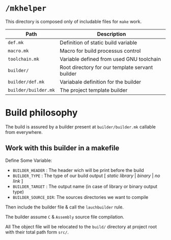 `/mkhelper`
===========

This directory is composed only of includable files for `make` work.

| Path                 | Description                                      |
|--------------------- |--------------------------------------------------|
| `def.mk`             | Definition of static build variable              |
| `macro.mk`           | Macro for build processus control                |
| `toolchain.mk`       | Variable defined from used GNU toolchain         |
| `builder/`           | Root directory for our template servant builder  |
| `builder/def.mk`     | Variabale definition for the builder             |
| `builder/builder.mk` | The project template builder                     |

# Build philosophy

The build is assured by a builder present at `builder/builder.mk` callable from everywhere.

## Work with this builder in a makefile

Define Some Variable:

  - `BUILDER_HEADER`    : The header wich will be print before the build
  - `BUILDER_TYPE`      : The type of our build output [ *static library* | *binary* | *no link* ]
  - `BUILDER_TARGET`    : The output name (in case of library or binary output type)
  - `BUILDER_SOURCE_DIR`: The sources directories we want to compile

Then include the builder file & call the `lauchbuilder` rule.

The builder assume `C` & `Assembly` source file compilation.

All The object file will be relocated to the `build/` directory at project root with their total path form `src/`.

